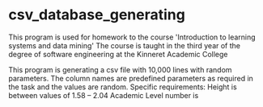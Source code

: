 # csv_database_generating
This program is used for homework to the course 'Introduction to learning systems and data mining' 
The course is taught in the third year of the degree of software engineering at the Kinneret Academic College

This program is generating a csv file with 10,000 lines with random parameters.
The column names are predefined parameters as required in the task and the values are random.
Specific requirements:
Height is between values of 1.58 – 2.04
Academic Level number is 
